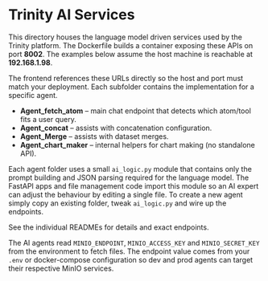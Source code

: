 # Trinity AI Services

This directory houses the language model driven services used by the Trinity platform. The Dockerfile builds a container exposing these APIs on port **8002**. The examples below assume the host machine is reachable at **192.168.1.98**.

The frontend references these URLs directly so the host and port must match your deployment. Each subfolder contains the implementation for a specific agent.

- **Agent_fetch_atom** – main chat endpoint that detects which atom/tool fits a user query.
- **Agent_concat** – assists with concatenation configuration.
- **Agent_Merge** – assists with dataset merges.
- **Agent_chart_maker** – internal helpers for chart making (no standalone API).

Each agent folder uses a small `ai_logic.py` module that contains only the
prompt building and JSON parsing required for the language model. The FastAPI
apps and file management code import this module so an AI expert can adjust the
behaviour by editing a single file. To create a new agent simply copy an
existing folder, tweak `ai_logic.py` and wire up the endpoints.

See the individual READMEs for details and exact endpoints.

The AI agents read `MINIO_ENDPOINT`, `MINIO_ACCESS_KEY` and
`MINIO_SECRET_KEY` from the environment to fetch files. The endpoint
value comes from your `.env` or docker-compose configuration so dev and
prod agents can target their respective MinIO services.
